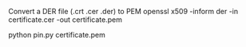 Convert a DER file (.crt .cer .der) to PEM
openssl x509 -inform der -in certificate.cer -out certificate.pem

python pin.py certificate.pem
